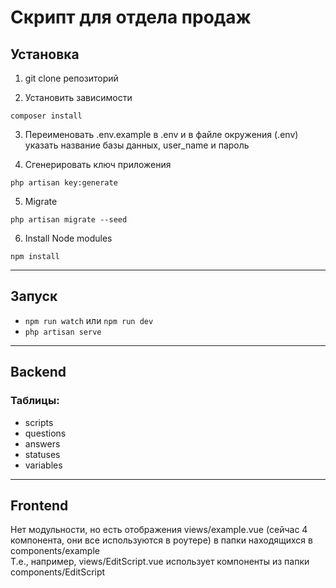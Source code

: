 # Скрипт для отдела продаж

## Установка

1. git clone репозиторий

2. Установить зависимости
````
composer install
````

3. Переименовать .env.example в .env и в файле окружения (.env) указать название базы данных, user_name и пароль

4. Сгенерировать ключ приложения
````
php artisan key:generate
````

5. Migrate
````
php artisan migrate --seed
````

6. Install Node modules
````
npm install
````
***
## Запуск

- ```npm run watch``` или ```npm run dev```
- ```php artisan serve```
***

## Backend
### Таблицы:
* scripts
* questions
* answers
* statuses
* variables
***

## Frontend
Нет модульности, но есть отображения views/example.vue (сейчас 4 компонента, они все используются в роутере) в папки находящихся в components/example  
Т.е., например, views/EditScript.vue использует компоненты из папки components/EditScript

